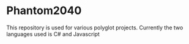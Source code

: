 # Phantom2040

This repository is used for various polyglot projects. Currently the two languages used is C# and Javascript